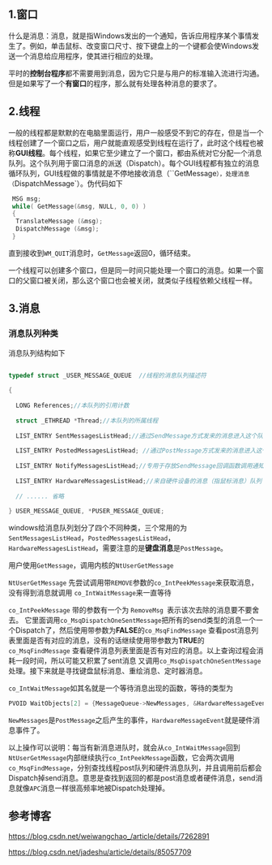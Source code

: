 ## 1.窗口

什么是消息：消息，就是指Windows发出的一个通知，告诉应用程序某个事情发生了。例如，单击鼠标、改变窗口尺寸、按下键盘上的一个键都会使Windows发送一个消息给应用程序，使其进行相应的处理。

平时的**控制台程序**都不需要用到消息，因为它只是与用户的标准输入流进行沟通。但是如果写了一个**有窗口**的程序，那么就有处理各种消息的要求了。

## 2.线程

一般的线程都是默默的在电脑里面运行，用户一般感受不到它的存在，但是当一个线程创建了一个窗口之后，用户就能直观感受到线程在运行了，此时这个线程也被称**GUI线程**。每个线程，如果它至少建立了一个窗口，都由系统对它分配一个消息队列。这个队列用于窗口消息的派送（Dispatch）。每个GUI线程都有独立的消息循环队列，GUI线程做的事情就是不停地接收消息（``GetMessage`），处理消息（`DispatchMessage`）。伪代码如下

```c
 MSG msg;
 while( GetMessage(&msg, NULL, 0, 0) )
 {
  TranslateMessage (&msg);
  DispatchMessage (&msg);
 }
```

直到接收到`WM_QUIT`消息时，`GetMessage`返回0，循环结束。

一个线程可以创建多个窗口，但是同一时间只能处理一个窗口的消息。如果一个窗口的父窗口被关闭，那么这个窗口也会被关闭，就类似子线程依赖父线程一样。

## 3.消息

### 消息队列种类

消息队列结构如下

```c

typedef struct _USER_MESSAGE_QUEUE  //线程的消息队列描述符
 
{
 
  LONG References;//本队列的引用计数
 
  struct _ETHREAD *Thread;//本队列的所属线程
 
  LIST_ENTRY SentMessagesListHead;//通过SendMessage方式发来的消息进入这个队列（send队列）
 
  LIST_ENTRY PostedMessagesListHead; //通过PostMessage方式发来的消息进入这个队列（post队列）
 
  LIST_ENTRY NotifyMessagesListHead;//专用于存放SendMessage回调函数调用通知的消息队列
 
  LIST_ENTRY HardwareMessagesListHead;//来自硬件设备的消息（指鼠标消息）队列
 
  // ...... 省略
 
} USER_MESSAGE_QUEUE, *PUSER_MESSAGE_QUEUE;
```

windows给消息队列划分了四个不同种类，三个常用的为`SentMessagesListHead`，`PostedMessagesListHead`，`HardwareMessagesListHead`，需要注意的是**键盘消息**是`PostMessage`。

用户使用`GetMessage`，调用内核的`NtUserGetMessage`

`NtUserGetMessage` 先尝试调用带`REMOVE`参数的`co_IntPeekMessage`来获取消息， 没有得到消息就调用 `co_IntWaitMessage`来一直等待

`co_IntPeekMessage` 带的参数有一个为 `RemoveMsg `表示该次去除的消息要不要舍去。 它里面调用`co_MsqDispatchOneSentMessage`把所有的send类型的消息一个一个Dispatch了，然后使用带参数为**FALSE**的`co_MsqFindMessage` 查看post消息列表里面是否有对应的消息，没有的话继续使用带参数为**TRUE**的`co_MsqFindMessage` 查看硬件消息列表里面是否有对应的消息。以上查询过程会消耗一段时间，所以可能又积累了sent消息 又调用`co_MsqDispatchOneSentMessage`处理。接下来就是寻找键盘鼠标消息、重绘消息、定时器消息。

`co_IntWaitMessage`如其名就是一个等待消息出现的函数，等待的类型为

```c
PVOID WaitObjects[2] = {MessageQueue->NewMessages, &HardwareMessageEvent};
```

`NewMessages`是`PostMessage`之后产生的事件，`HardwareMessageEvent`就是硬件消息事件了。

以上操作可以说明：每当有新消息进队时，就会从`co_IntWaitMessage`回到`NtUserGetMessage`内部继续执行`co_IntPeekMessage`函数，它会两次调用`co_MsqFindMessage`，分别查找线程post队列和硬件消息队列，并且调用前后都会Dispatch掉send消息。意思是查找到返回的都是post消息或者硬件消息，send消息就像`APC`消息一样很高频率地被Dispatch处理掉。

## 参考博客

https://blog.csdn.net/weiwangchao_/article/details/7262891  

https://blog.csdn.net/jadeshu/article/details/85057709



